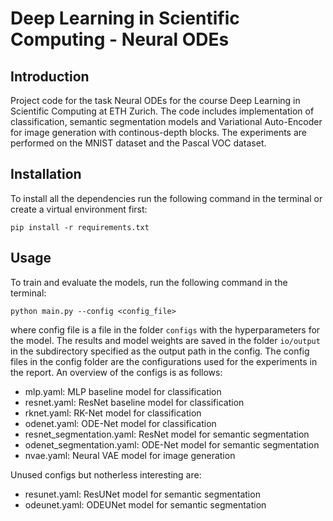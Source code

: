 # Deep Learning in Scientific Computing - Neural ODEs

## Introduction

Project code for the task Neural ODEs for the course Deep Learning in Scientific Computing at ETH Zurich. The code includes implementation of classification, semantic segmentation models and Variational Auto-Encoder for image generation with continous-depth blocks. The experiments are performed on the MNIST dataset and the Pascal VOC dataset.

## Installation

To install all the dependencies run the following command in the terminal or create a virtual environment first:

```
pip install -r requirements.txt
```

## Usage

To train and evaluate the models, run the following command in the terminal:

```
python main.py --config <config_file>
```

where config file is a file in the folder `configs` with the hyperparameters for the model. The results and model weights are saved in the folder `io/output` in the subdirectory specified as the output path in the config. The config files in the config folder are the configurations used for the experiments in the report. An overview of the configs is as follows:
- mlp.yaml: MLP baseline model for classification
- resnet.yaml: ResNet baseline model for classification
- rknet.yaml: RK-Net model for classification
- odenet.yaml: ODE-Net model for classification
- resnet_segmentation.yaml: ResNet model for semantic segmentation
- odenet_segmentation.yaml: ODE-Net model for semantic segmentation
- nvae.yaml: Neural VAE model for image generation

Unused configs but notherless interesting are:
- resunet.yaml: ResUNet model for semantic segmentation
- odeunet.yaml: ODEUNet model for semantic segmentation
